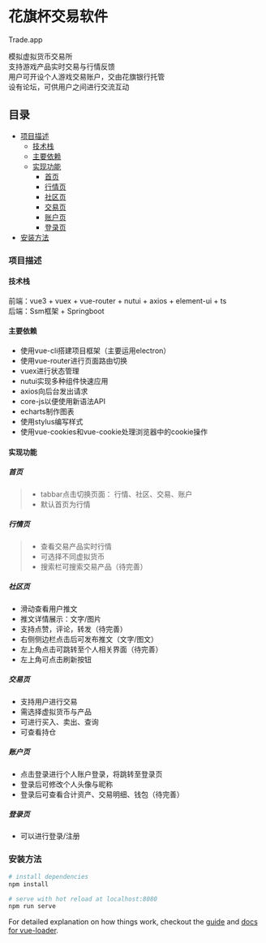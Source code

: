 

# 花旗杯交易软件

Trade.app<br>

模拟虚拟货币交易所<br>
支持游戏产品实时交易与行情反馈<br>
用户可开设个人游戏交易账户，交由花旗银行托管<br>
设有论坛，可供用户之间进行交流互动<br>


## 目录

- [项目描述](#项目描述)
  - [技术栈](#技术栈)
  - [主要依赖](#主要依赖)
  - [实现功能](#实现功能)
    - [首页](#首页)
    - [行情页](#行情页)
    - [社区页](#社区页)
    - [交易页](#交易页)
    - [账户页](#账户页)
    - [登录页](#登录页)
- [安装方法](#安装方法)


### 项目描述
#### 技术栈
前端：vue3 + vuex + vue-router + nutui + axios + element-ui + ts<br>
后端：Ssm框架 + Springboot<br>
#### 主要依赖
* 使用vue-cli搭建项目框架（主要运用electron）<br>
* 使用vue-router进行页面路由切换<br>
* vuex进行状态管理<br>
* nutui实现多种组件快速应用<br>
* axios向后台发出请求<br>
* core-js以便使用新语法API<br>
* echarts制作图表<br>
* 使用stylus编写样式<br>
* 使用vue-cookies和vue-cookie处理浏览器中的cookie操作<br>
#### 实现功能
##### 首页
> * tabbar点击切换页面： 行情、社区、交易、账户 <br>
> * 默认首页为行情 <br>
##### 行情页
> * 查看交易产品实时行情 <br>
> * 可选择不同虚拟货币 <br>
> * 搜索栏可搜索交易产品（待完善）<br>
##### 社区页
  * 滑动查看用户推文<br>
  * 推文详情展示：文字/图片<br>
  * 支持点赞，评论，转发（待完善）<br>
  * 右侧侧边栏点击后可发布推文（文字/图文）<br>
  * 左上角点击可跳转至个人相关界面（待完善）<br>
  * 左上角可点击刷新按钮<br>
##### 交易页
  * 支持用户进行交易 <br>
  * 需选择虚拟货币与产品 <br>
  * 可进行买入、卖出、查询<br>
  * 可查看持仓 <br>
##### 账户页
  * 点击登录进行个人账户登录，将跳转至登录页<br>
  * 登录后可修改个人头像与昵称<br>
  * 登录后可查看合计资产、交易明细、钱包（待完善）<br>
##### 登录页
  * 可以进行登录/注册 <br>


### 安装方法

``` bash
# install dependencies
npm install

# serve with hot reload at localhost:8080
npm run serve

```

For detailed explanation on how things work, checkout the [guide](http://vuejs-templates.github.io/webpack/) and [docs for vue-loader](http://vuejs.github.io/vue-loader).

